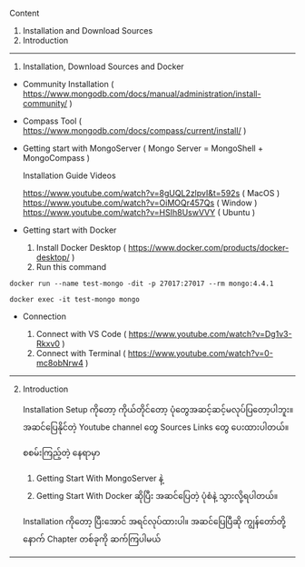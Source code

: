 
Content
1. Installation and Download Sources
2. Introduction

------------------------------------------------------------------------

1. Installation, Download Sources and Docker
   
- Community Installation ( https://www.mongodb.com/docs/manual/administration/install-community/ )
    
- Compass Tool ( https://www.mongodb.com/docs/compass/current/install/ )

- Getting start with MongoServer ( Mongo Server = MongoShell + MongoCompass )
	
	Installation Guide Videos
    
    https://www.youtube.com/watch?v=8gUQL2zlpvI&t=592s ( MacOS )
    https://www.youtube.com/watch?v=OiMOQr457Qs ( Window )
    https://www.youtube.com/watch?v=HSIh8UswVVY ( Ubuntu )

- Getting start with Docker
     
    1. Install Docker Desktop ( https://www.docker.com/products/docker-desktop/ )
    2. Run this command
     
```
docker run --name test-mongo -dit -p 27017:27017 --rm mongo:4.4.1

docker exec -it test-mongo mongo
```

- Connection
     
     1. Connect with VS Code ( https://www.youtube.com/watch?v=Dg1v3-Rkxv0 )
	 2. Connect with Terminal ( https://www.youtube.com/watch?v=0-mc8obNrw4 )  
     
------------------------------------------------------------------------

2. Introduction
   
   Installation Setup ကိုတော့ ကိုယ်တိုင်တော့ ပုံတွေအဆင့်ဆင့်မလုပ်ပြတော့ပါဘူး။ အဆင်ပြေနိုင်တဲ့ Youtube channel တွေ Sources Links တွေ ပေးထားပါတယ်။ 
   
   စစမ်းကြည့်တဲ့ နေရာမှာ 
   1. Getting Start With MongoServer နဲ့ 
   2. Getting Start With Docker ဆိုပြီး အဆင်ပြေတဲ့ ပုံစံနဲ့ သွားလို့ရပါတယ်။
   
   Installation ကိုတော့ ပြီးအောင် အရင်လုပ်ထားပါ။ အဆင်ပြေပြီဆို ကျွန်တော်တို့ နောက် Chapter တစ်ခုကို ဆက်ကြပါမယ်

------------------------------------------------------------------------



